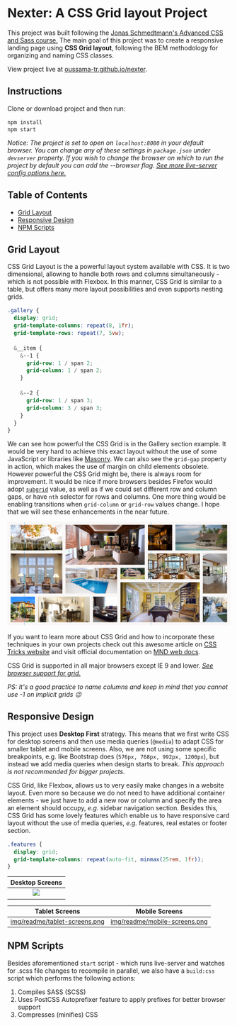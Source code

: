 # Nexter: A CSS Grid layout Project

This project was built following the [Jonas Schmedtmann's Advanced CSS and Sass course.](https://www.udemy.com/advanced-css-and-sass/ 'Udemy | Advanced CSS and Sass: Flexbox, Grid, Animations and More!') The main goal of this project was to create a responsive landing page using **CSS Grid layout**, following the BEM methodology for organizing and naming CSS classes.

View project live at [oussama-tr.github.io/nexter](https://oussama-tr.github.io/nexter/).

## Instructions

Clone or download project and then run:

```
npm install
npm start
```

_Notice: The project is set to open on `localhost:8080` in your default browser. You can change any of these settings in `package.json` under `devserver` property. If you wish to change the browser on which to run the project by default you can add the --browser flag. [See more live-server config options here.](https://github.com/tapio/live-server#usage-from-command-line)_

## Table of Contents

- [Grid Layout](#grid-layout)
- [Responsive Design](#responsive-design)
- [NPM Scripts](#npm-scripts)

## Grid Layout

CSS Grid Layout is the a powerful layout system available with CSS. It is two dimensional, allowing to handle both rows and columns simultaneously - which is not possible with Flexbox. In this manner, CSS Grid is similar to a table, but offers many more layout possibilities and even supports nesting grids.

```scss
.gallery {
  display: grid;
  grid-template-columns: repeat(8, 1fr);
  grid-template-rows: repeat(7, 5vw);

  &__item {
    &--1 {
      grid-row: 1 / span 2;
      grid-column: 1 / span 2;
    }

    &--2 {
      grid-row: 1 / span 3;
      grid-column: 3 / span 3;
    }
  }
}
```

We can see how powerful the CSS Grid is in the Gallery section example. It would be very hard to achieve this exact layout without the use of some JavaScript or libraries like [Masonry](https://masonry.desandro.com/). We can also see the `grid-gap` property in action, which makes the use of margin on child elements obsolete. However powerful the CSS Grid might be, there is always room for improvement. It would be nice if more browsers besides Firefox would adopt [`subgrid`](https://caniuse.com/?search=subgrid 'Can I use subgrid?') value, as well as if we could set different row and column gaps, or have `nth` selector for rows and columns. One more thing would be enabling transitions when `grid-column` or `grid-row` values change. I hope that we will see these enhancements in the near future.

![Grid: Gallery section](img/readme/gallery.png 'Grid: Gallery section')

If you want to learn more about CSS Grid and how to incorporate these techniques in your own projects check out this awesome article on [CSS Tricks website](https://css-tricks.com/snippets/css/complete-guide-grid/ 'A Complete Guide to Grid') and visit official documentation on [MND web docs](https://developer.mozilla.org/en-US/docs/Web/CSS/CSS_Grid_Layout 'CSS Grid Layout').

CSS Grid is supported in all major browsers except IE 9 and lower. _[See browser support for grid.](https://caniuse.com/?search=grid 'Can I use grid?')_

_PS: It's a good practice to name columns and keep in mind that you cannot use -1 on implicit grids :wink:_

## Responsive Design

This project uses **Desktop First** strategy. This means that we first write CSS for desktop screens and then use media queries (`@media`) to adapt CSS for smaller tablet and mobile screens. Also, we are not using some specific breakpoints, e.g. like Bootstrap does (`576px, 768px, 992px, 1200px`), but instead we add media queries when design starts to break. _This approach is not recommended for bigger projects._

CSS Grid, like Flexbox, allows us to very easily make changes in a website layout. Even more so because we do not need to have additional container elements - we just have to add a new row or column and specify the area an element should occupy, _e.g._ sidebar navigation section. Besides this, CSS Grid has some lovely features which enable us to have responsive card layout without the use of media queries, _e.g._ features, real estates or footer section.

```scss
.features {
  display: grid;
  grid-template-columns: repeat(auto-fit, minmax(25rem, 1fr));
}
```



|           Desktop Screens           | 
| :---------------------------------: | 
| ![](img/readme/desktop-screens.png) | 

<div align="center">

|           Tablet Screens            |          Mobile Screens                   |
| :---------------------------------: | :---------------------------------------: |
| [img/readme/tablet-screens.png](https://github.com/oussama-tr/nexter/blob/master/img/readme/tablet-screens.png)  | [img/readme/mobile-screens.png](https://github.com/oussama-tr/nexter/blob/master/img/readme/mobile-screens.png)  |

</div>


## NPM Scripts

Besides aforementioned `start` script - which runs live-server and watches for .scss file changes to recompile in parallel, we also have a `build:css` script which performs the following actions:

1. Compiles SASS (SCSS)
2. Uses PostCSS Autoprefixer feature to apply prefixes for better browser support
3. Compresses (minifies) CSS
